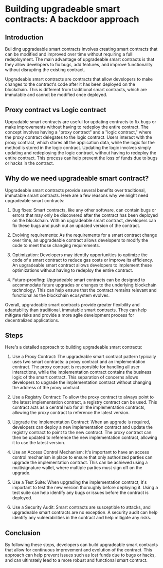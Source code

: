 # Building upgradeable smart contracts: A backdoor approach

## Introduction

Building upgradeable smart contracts involves creating smart contracts that can be modified and improved over time without 
requiring a full redeployment. The main advantage of upgradeable smart contracts is that they allow developers to fix bugs, add 
features, and improve functionality without disrupting the existing contract.

Upgradeable smart contracts are contracts that allow developers to make changes to the contract's code after it has been 
deployed on the blockchain. This is different from traditional smart contracts, which are immutable and cannot be modified once 
deployed.

## Proxy contract vs Logic contract

Upgradable smart contracts are useful for updating contracts to fix bugs or make improvements without having to redeploy the 
entire contract. The concept involves having a "proxy contract" and a "logic contract," where the proxy contract delegates to 
the logic contract. Users interact with the proxy contract, which stores all the application data, while the logic for the 
method is stored in the logic contract. Updating the logic involves simply updating and redeploying the logic contract, without 
having to redeploy the entire contract. This process can help prevent the loss of funds due to bugs or hacks in the contract.

## Why do we need upgradeable smart contract?

Upgradeable smart contracts provide several benefits over traditional, immutable smart contracts. Here are a few reasons why we 
might need upgradeable smart contracts:

1. Bug fixes: Smart contracts, like any other software, can contain bugs or errors that may only be discovered after the 
contract has been deployed on the blockchain. With an upgradeable smart contract, developers can fix these bugs and push out an 
updated version of the contract.

2. Evolving requirements: As the requirements for a smart contract change over time, an upgradeable contract allows developers 
to modify the code to meet those changing requirements.

3. Optimization: Developers may identify opportunities to optimize the code of a smart contract to reduce gas costs or improve 
its efficiency. An upgradeable smart contract allows developers to implement these optimizations without having to redeploy the 
entire contract.

4. Future-proofing: Upgradeable smart contracts can be designed to accommodate future upgrades or changes to the underlying 
blockchain technology. This can help ensure that the contract remains relevant and functional as the blockchain ecosystem 
evolves.

Overall, upgradeable smart contracts provide greater flexibility and adaptability than traditional, immutable smart contracts. 
They can help mitigate risks and provide a more agile development process for decentralized applications.
## Steps
Here's a detailed approach to building upgradeable smart contracts:

1. Use a Proxy Contract: The upgradeable smart contract pattern typically uses two smart contracts: a proxy contract and an 
implementation contract. The proxy contract is responsible for handling all user interactions, while the implementation contract 
contains the business logic of the smart contract. This separation of concerns allows developers to upgrade the implementation 
contract without changing the address of the proxy contract.

2. Use a Registry Contract: To allow the proxy contract to always point to the latest implementation contract, a registry 
contract can be used. This contract acts as a central hub for all the implementation contracts, allowing the proxy contract to 
reference the latest version.

3. Upgrade the Implementation Contract: When an upgrade is required, developers can deploy a new implementation contract and 
update the registry contract to point to the new contract. The proxy contract can then be updated to reference the new 
implementation contract, allowing it to use the latest version.

4. Use an Access Control Mechanism: It's important to have an access control mechanism in place to ensure that only authorized 
parties can upgrade the implementation contract. This can be achieved using a multisignature wallet, where multiple parties must 
sign off on the upgrade.

5. Use a Test Suite: When upgrading the implementation contract, it's important to test the new version thoroughly before 
deploying it. Using a test suite can help identify any bugs or issues before the contract is deployed.

6. Use a Security Audit: Smart contracts are susceptible to attacks, and upgradeable smart contracts are no exception. A 
security audit can help identify any vulnerabilities in the contract and help mitigate any risks.

## Conclusion

By following these steps, developers can build upgradeable smart contracts that allow for continuous improvement and evolution 
of the contract. This approach can help prevent issues such as lost funds due to bugs or hacks, and can ultimately lead to a 
more robust and functional smart contract.